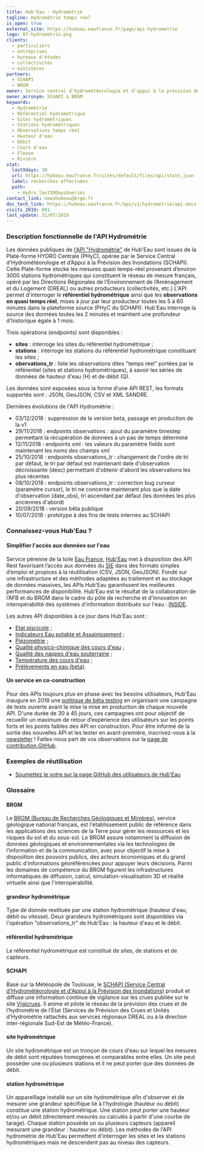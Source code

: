 ```yaml
---
title: Hub'Eau - Hydrométrie
tagline: Hydrométrie temps réel
is_open: true
external_site: https://hubeau.eaufrance.fr/page/api-hydrometrie
logo: 07-hydrometrie.png
clients:
  - particuliers
  - entreprises
  - bureaux d'études
  - collectivités
  - ministères
partners:
  - SCHAPI
  - BRGM
owner: Service central d'hydrométéorologie et d'appui à la prévision des inondations & Bureau de Recherches Géologiques et Minières
owner_acronym: SCHAPI & BRGM
keywords:
  - Hydrométrie
  - Référentiel hydrométrique
  - Sites hydrométriques
  - Stations hydrométriques
  - Observations temps réel
  - Hauteur d'eau
  - Débit
  - Cours d'eau
  - Fleuve
  - Rivière
stat:
  lastXdays: 30
  url: https://hubeau.eaufrance.fr/sites/default/files/api/stats.json
  label: recherches effectuées
  path:
    - Hydro_last30DaysQueries
contact_link: newshubeau@brgm.fr
doc_tech_link: https://hubeau.eaufrance.fr/api/v1/hydrometrie/api-docs
visits_2019: 801
last_update: 31/07/2019
---
```


### Description fonctionnelle de l'API Hydrométrie

Les données publiques de [l'API "Hydrométrie"](https://hubeau.eaufrance.fr/page/api-hydrometrie) de Hub'Eau sont issues de la Plate-forme HYDRO Centrale (PHyC), opérée par le Service Central d’Hydrométéorologie et d’Appui à la Prévision des Inondations (SCHAPI).
Cette Plate-forme stocke les mesures quasi temps-réel provenant d’environ 3000 stations hydrométriques qui constituent le réseau de mesure français, opéré par les Directions Régionales de l’Environnement de l’Aménagement et du Logement (DREAL) ou autres producteurs (collectivités, etc.)
L'API permet d'interroger le **référentiel hydrométrique** ainsi que les **observations en quasi temps réel**, mises à jour par leur producteur toutes les 5 à 60 minutes dans la plateforme source (PHyC du SCHAPI). Hub'Eau interroge la source des données toutes les 2 minutes et maintient une profondeur d'historique égale à 1 mois.

Trois opérations (endpoints) sont disponibles :

- **sites** : interroge les sites du référentiel hydrométrique ;
- **stations** : interroge les stations du référentiel hydrométrique constituant les sites ;
- **obervations_tr** : liste les observations dites "temps réel" portées par le référentiel (sites et stations hydrométriques), à savoir les séries de données de hauteur d'eau (H) et de débit (Q).

Les données sont exposées sous la forme d'une API REST, les formats supportés sont : JSON, GeoJSON, CSV et XML SANDRE.

Dernières évolutions de l'API Hydrométrie :

- 03/12/2018 : suppression de la version beta, passage en production de la v1
- 29/11/2018 : endpoints observations : ajout du paramètre timestep permettant la récupération de données à un pas de temps déterminé
- 12/11/2018 : endpoints xml : les valeurs du paramètre fields sont maintenant les noms des champs xml
- 25/10/2018 : endpoints observations_tr : changement de l'ordre de tri par défaut, le tri par défaut est maintenant date d'observation décroissante (desc) permettant d'obtenir d'abord les observations les plus récentes
- 08/10/2018 : endpoints observations_tr : correction bug curseur (paramètre cursor), le tri ne concerne maintenant plus que la date d'observation (date_obs), tri ascendant par défaut (les données les plus anciennes d'abord)
- 20/09/2018 : version bêta publique
- 10/07/2018 : prototype à des fins de tests internes au SCHAPI

### Connaissez-vous Hub'Eau ?

#### Simplifier l'accès aux données sur l'eau

Service pérenne de la toile [Eau France](https://www.eaufrance.fr), [Hub'Eau](https://hubeau.eaufrance.fr/) met à disposition des API Rest favorisant l’accès aux données du [SIE](https://www.eaufrance.fr/donnees) dans des formats simples d’emploi et propices à la réutilisation (CSV, JSON, GeoJSON).
Fondé sur une infrastructure et des méthodes adaptées au traitement et au stockage de données massives, les APIs Hub'Eau garantissent les meilleures performances de disponibilité.
Hub’Eau est le résultat de la collaboration de l’AFB et du BRGM dans le cadre du pôle de recherche et d'innovation en interopérabilité des systèmes d'information distribués sur l'eau : [INSIDE](http://www.pole-inside.fr/fr).

Les autres API disponibles à ce jour dans Hub'Eau sont :

- [Etat piscicole](/api/api_hubeau_poissons.html) ;
- [Indicateurs Eau potable et Assainissement](/api/api_hubeau_indic_EP_Asst.html) ;
- [Piézométrie](/api/api_hubeau_piezometrie.html) ;
- [Qualité physico-chimique des cours d'eau](/api/api_hubeau_qualite_rivieres.html) ;
- [Qualité des nappes d'eau souterraine](/api/api_hubeau_qualite_nappes_eau_sout.html) ;
- [Température des cours d'eau](/api/api_hubeau_temperature_rivieres.html) ;
- [Prélèvements en eau (beta)](/api/api_hubeau_prelevements.html).

#### Un service en co-construction

Pour des APIs toujours plus en phase avec les besoins utilisateurs, Hub'Eau inaugure en 2018 une [politique de bêta testing](https://hubeau.eaufrance.fr/page/apis-version-beta) en organisant une campagne de tests ouverte avant la mise la mise en production de chaque nouvelle API.
D'une durée de 30 à 45 jours, ces campagnes ont pour objectif de recueillir un maximum de retour d’expérience des utilisateurs sur les points forts et les points faibles des API en construction.
Pour être informé de la sortie des nouvelles API et les tester en avant-première, inscrivez-vous à la [newsletter](https://hubeau.eaufrance.fr/page/news-letter-hubeau) !
Faites-nous part de vos observations sur la [page de contribution GitHub](https://github.com/BRGM/hubeau/issues).

### Exemples de réutilisation

- [Soumettez le votre sur la page GitHub des utilisateurs de Hub'Eau](https://github.com/BRGM/hubeau)

### Glossaire

#### BRGM

Le [BRGM (Bureau de Recherches Géologiques et Minières)](http://www.brgm.fr/), service géologique national français, est l'établissement public de référence dans les applications des sciences de la Terre pour gérer les ressources et les risques du sol et du sous-sol. Le BRGM assure notamment la diffusion de données géologiques et environnementales via les technologies de l’information et de la communication, avec pour objectif la mise à disposition des pouvoirs publics, des acteurs économiques et du grand public d'informations géoréférencées pour appuyer leurs décisions. Parmi les domaines de compétence du BRGM figurent les infrastructures informatiques de diffusion, calcul, simulation-visualisation 3D et réalité virtuelle ainsi que l'interopérabilité.

#### grandeur hydrométrique

Type de donnée restituée par une station hydrométrique (hauteur d'eau, débit ou vitesse). Deux grandeurs hydrométriques sont disponibles via l'opération "observations_tr" de Hub'Eau : la hauteur d'eau et le débit.

#### référentiel hydrométrique

Le référentiel hydrométrique est constitué de sites, de stations et de capteurs.

#### SCHAPI

Basé sur la Météopole de Toulouse, le [SCHAPI (Service Central d'Hydrométéorologie et d'Appui à la Prévision des Inondations)](http://www.side.developpement-durable.gouv.fr/EXPLOITATION/DEFAULT/doc/IFD/I_IFD_REFDOC_0076356/SCHAPI-Service-Central-d-Hydrom%C3%A9t%C3%A9orologie-et-d-Appui-la-Pr%C3%A9vision-des-Inondations) produit et diffuse une information continue de vigilance sur les crues publiée sur le site [Vigicrues](http://www.vigicrues.gouv.fr). Il anime et pilote le réseau de la prévision des crues et de l’hydrométrie de l’État (Services de Prévision des Crues et Unités d’Hydrométrie rattachés aux services régionaux DREAL ou à la direction inter-régionale Sud-Est de Météo-France).

#### site hydrométrique

Un site hydrométrique est un tronçon de cours d'eau sur lequel les mesures de débit sont réputées homogènes et comparables entre elles. Un site peut posséder une ou plusieurs stations et il ne peut porter que des données de débit.

#### station hydrométrique

Un appareillage installé sur un site hydrométrique afin d'observer et de mesurer une grandeur spécifique lié à l'hydrologie (hauteur ou débit) constitue une station hydrométrique. Une station peut porter une hauteur et/ou un débit (directement mesurés ou calculés à partir d'une courbe de tarage). Chaque station possède un ou plusieurs capteurs (appareil mesurant une grandeur : hauteur ou débit).
Les méthodes de l'API hydrometrie de Hub'Eau permettent d'interroger les sites et les stations hydrométriques mais ne descendent pas au niveau des capteurs.
